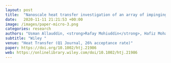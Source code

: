 ```yaml
---
layout: post
title:  "Nanoscale heat transfer investigation of an array of impinging jet systems with different working fluids under crossflow with and without pin fins"
date:   2020-11-11 21:21:53 +00:00
image: /images/paper-micro-3.png
categories: research
authors: "Usman Allauddin, <strong>Rafay Mohiuddin</strong>, Hafiz Mohammad Usman Khan, Naseem Uddin, Waqar A. Khan"
subtitle: "Wiley "
venue: "Heat Transfer (Q1 Journal, 26% acceptance rate)"
paper: https://doi.org/10.1002/htj.21986
web: https://onlinelibrary.wiley.com/doi/10.1002/htj.21986
---
```


